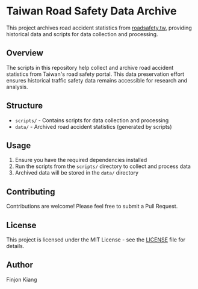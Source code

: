 # Taiwan Road Safety Data Archive

This project archives road accident statistics from [roadsafety.tw](https://roadsafety.tw), providing historical data and scripts for data collection and processing.

## Overview

The scripts in this repository help collect and archive road accident statistics from Taiwan's road safety portal. This data preservation effort ensures historical traffic safety data remains accessible for research and analysis.

## Structure

- `scripts/` - Contains scripts for data collection and processing
- `data/` - Archived road accident statistics (generated by scripts)

## Usage

1. Ensure you have the required dependencies installed
2. Run the scripts from the `scripts/` directory to collect and process data
3. Archived data will be stored in the `data/` directory

## Contributing

Contributions are welcome! Please feel free to submit a Pull Request.

## License

This project is licensed under the MIT License - see the [LICENSE](LICENSE) file for details.

## Author

Finjon Kiang 